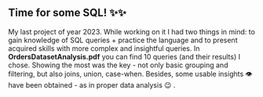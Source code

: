 ## Time for some SQL! :sparkles::sparkles:

My last project of year 2023. 
While working on it I had two things in mind: to gain knowledge of SQL queries + practice the language and to present acquired skills with more complex and insightful queries. 
In **OrdersDatasetAnalysis.pdf** you can find 10 queries (and their results) I chose. Showing the most was the key - not only basic grouping and filtering, but also joins, union, case-when. Besides, some usable insights :eye: have been obtained - as in proper data analysis :wink: .
